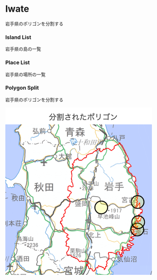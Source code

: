 Iwate
===============

岩手県のポリゴンを分割する

### Island List

岩手県の島の一覧

### Place List

岩手県の場所の一覧

### Polygon Split

岩手県のポリゴンを分割する

![splited_polygons](https://github.com/ohwada/World_Countries/blob/main/geoPandas/polygon_explode/iwate/polygon_split/screenshots/splited_polygons.png)